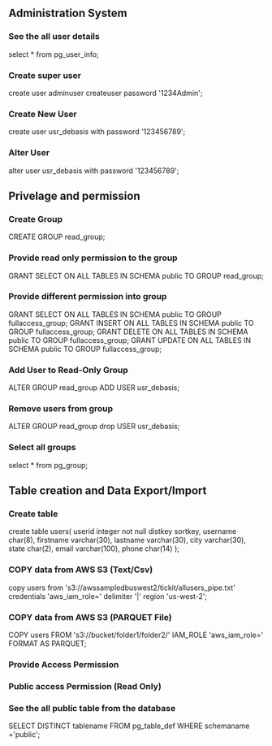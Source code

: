 ## Administration System

### See the all user details
select * from pg_user_info;

### Create super user
create user adminuser createuser password '1234Admin';

### Create New User
create user usr_debasis with password '123456789';

### Alter User
alter user usr_debasis with password '123456789';


## Privelage and permission
### Create Group     
CREATE GROUP read_group;

### Provide read only permission to the group
GRANT SELECT ON ALL TABLES IN SCHEMA public TO GROUP read_group;

### Provide different permission into group
GRANT SELECT ON ALL TABLES IN SCHEMA public TO GROUP fullaccess_group;
GRANT INSERT ON ALL TABLES IN SCHEMA public TO GROUP fullaccess_group;
GRANT DELETE ON ALL TABLES IN SCHEMA public TO GROUP fullaccess_group;
GRANT UPDATE ON ALL TABLES IN SCHEMA public TO GROUP fullaccess_group;

### Add User to Read-Only Group
ALTER GROUP read_group ADD USER usr_debasis;

### Remove users from group
ALTER GROUP read_group drop USER usr_debasis;

### Select all groups
select * from pg_group;


## Table creation and Data Export/Import

### Create table
create table users(
userid integer not null distkey sortkey,
username char(8),
firstname varchar(30),
lastname varchar(30),
city varchar(30),
state char(2),
email varchar(100),
phone char(14)
);

### COPY data from AWS S3 (Text/Csv)
copy users 
from 's3://awssampledbuswest2/tickit/allusers_pipe.txt'
credentials 'aws_iam_role=<iam-role-arn>'
delimiter '|' region 'us-west-2';

### COPY data from AWS S3 (PARQUET File)
COPY users
FROM 's3://bucket/folder1/folder2/'
IAM_ROLE 'aws_iam_role=<iam-role-arn>'
FORMAT AS PARQUET;

### Provide Access Permission


### Public access Permission (Read Only)

### See the all public table from the database
SELECT DISTINCT tablename FROM pg_table_def WHERE  schemaname ='public';

